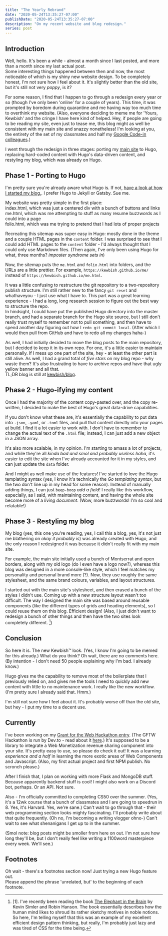 ```yaml
---
title: "The Yearly Rebrand"
date: "2020-05-24T13:35:27-07:00"
publishDate: "2020-05-24T13:35:27-07:00"
description: "On my recent website and blog redesign."
series: post
---
```


## Introduction
Well, hello. It's been a while - almost a month since I last posted, and more than a month since my last actual post.  
Some interesting things happened between then and now, the most noticeable of which is my shiny new website design. To be completely honest, I'm not sure how I feel about it. It's slightly better than the old site, but it's still not very *poppy*, is it?

For some reason, I find that I happen to go through a redesign every year or so (though I've only been 'online' for a couple of years). This time, it was prompted by boredom during quarantine and me having way too much time to overthink my website. (Also, everyone deciding to meme me for 'Yours, Kewbish' and the cringe I have here kind of helped. Hey, if people are going to be reading my site, even just to tease me, this blog might as well be consistent with my main site and snazzy nonetheless! I'm looking at you, the entirety of the set of my classmates and half my [Google Code-in colleagues](https://kewbish.github.io/blog/posts/200214/).)  

I went through the redesign in three stages: porting my [main site](https://kewbish.github.io) to Hugo, replacing hard-coded content with Hugo's data-driven content, and restyling my blog, which was already on Hugo.  

## Phase 1 - Porting to Hugo
I'm pretty sure you're already aware what Hugo is. If not, [have a look at how I started my blog.](https://kewbish.github.io/blog/posts/200221/). I prefer Hugo to Jekyll or Gatsby. Sue me.  

My website was pretty simple in the first place:  
index.html, which was just a centered div with a bunch of buttons and links  
me.html, which was me attempting to stuff as many resume buzzwords as I could into a page  
folio.html, which was me trying to pretend that I had lots of proper projects  

Recreating this sitemap was super easy in Hugo: mostly done in the theme and a couple HTML pages in the `content` folder. I was surprised to see that I could add HTML pages to the `content` folder - I'd always thought that I could only use Markdown files. (Then again, I've only been using Hugo for what, three months? *imposter syndrome sets in*)  

Now, the sitemap puts the `me.html` and `folio.html` into folders, and the URLs are a little prettier. For example, `https://kewbish.github.io/me/` instead of `https://kewbish.github.io/me.html`.  

It was a little confusing to restructure the git repository to a two-repository publish structure. I'm still rather new to the fancy `git reset` and whathaveyou - I just use what I have to. This part was a great learning experience - I had a long, long research session to figure out the best way to structure the repo.  
In hindsight, I could have put the published Hugo directory into the master branch, and had a separate branch for the Hugo site source, but I still don't really trust myself to remember not to pull something, and then have to spend another day figuring out how I `redo git commit local`. (After which I would then pull from GitHub and have to redo all my changes haha-)

As well, I had initially decided to move the blog posts to the main repository, but I decided to keep it in its own repo. For one, it's a little easier to maintain personally. If I mess up one part of the site, hey - at least the other part is still alive. As well, I had a grand total of *five stars* on my blog repo - why waste them? It's also frustrating to have to archive repos and have that ugly yellow banner and all that.  
TL;DR blog is still at [kewbish/blog](https://kewbish.github.io/blog).  

## Phase 2 - Hugo-ifying my content
Once I had the majority of the content copy-pasted over, and the copy re-written, I decided to make the best of Hugo's great data-drive capabilities.  

If you don't know what these are, it's essentially the capability to put data into `.json`, `.yaml`, or `.toml` files, and pull that content directly into your pages at build. I find it a lot easier to work with. I don't have to remember to change the actual text of the `.html` file; instead, I can just add a new object in a JSON array.  

It's also more scalable, in my opinion. I'm starting to amass a lot of projects, and while they're all *kinda bad and smol and probably useless haha*, it's easier to edit the site when I've already accounted for it in my styles, and can just update the `data` folder.  

And I might as well make use of the features! I've started to love the Hugo templating syntax (yes, I know it's technically the *Go templating syntax*, but the two don't line up in my head for some reason). Instead of manually adding things, I can just `beep-boop` *add a field*! I really like this workflow, especially, as I said, with maintaining content, and having the whole site become more of a *living document*. (Wow, more buzzwords! I'm so cool and relatable!)  

## Phase 3 - Restyling my blog
My blog (yes, this one you're reading, yes, I call this a blog, yes, it's not just me blathering on *okay it probably is*) was already created with Hugo, and the only reason I redesigned it was because it didn't really fit with my main site. 

For example, the main site initially used a bunch of Montserrat and open borders, along with my old logo (do I even have  a logo now?), whereas this blog was designed in a more console-like style, which I feel matches my personality and personal brand more (?). Now, they use roughly the same stylesheet, and the same brand colours, variables, and layout structures.  

I started out with the main site's stylesheet, and then erased a bunch of the styles I didn't use. Coming up with a new structure layout wasn't too difficult. The way I designed the main site was based around reusable components (like the different types of grids and heading elements), so I could reuse them on this blog. Efficient design! (Also, I just didn't want to redesign a bunch of other things and then have the two sites look completely different. [^1])

## Conclusion
So here it is. The new Kewbish™️ look. (Yes, I know I'm going to be memed for this already.) What do you think? Oh wait, there are no comments here. (By intention - I don't need 50 people explaining why I'm bad. I already know.)  

Hugo gives me the capability to remove most of the boilerplate that I previously relied on, and gives me the tools I need to quickly add new content with little to no maintenance work. I really like the new workflow. (I'm pretty sure I already said that. Hmm.)

I'm still not sure how I feel about it. It's probably worse off than the old site, but hey - I put my time to a decent use. 

## Currently
I've been working on my [Grant for the Web Hackathon entry](https://github.com/kewbish/revshare). (The GFTW Hackathon is run by Dev.to - read about it [here](https://dev.to/t/gftwhackathon).) It's supposed to be a library to integrate a Web Monetization revenue sharing component into your site. It's pretty easy to use, so please do check it out! It was a learning *experience and a half* in learning the more exotic areas of Web Components and Javascript. (Also, my first actual project and first NPM publish. No scronch please.)

After I finish that, I plan on working with more Flask and MongoDB stuff. Because apparently backend stuff is cool! I might also work on a Discord bot, perhaps. Or an API. Not sure.  

Also - I'm officially committed to completing CS50 over the summer. (Yes, it's a 12wk course that a bunch of classmates and I are going to speedrun in 8. Yes, it's Harvard. Yes, we're sane.) Can't wait to go through that - their web programming section looks mighty fascinating. I'll probably write about that quite frequently. (Oh no, I'm becoming a writing vlogger ohno-) Can't wait to see what shenanigans I get up to in the summer.

(Smol note: blog posts might be smoller from here on out. I'm not sure how long they'll be, but I don't really feel like writing a 1100word masterpiece every week. We'll see.)

## Footnotes
Oh wait - there's a footnotes section now! Just trying a new Hugo feature out.  
Please append the phrase 'unrelated, but' to the beginning of each footnote.  

[^1]: [1]. I've recently been reading the book [The Elephant in the Brain](https://www.goodreads.com/en/book/show/28820444-the-elephant-in-the-brain) by Kevin Simler and Robin Hanson. The book essentially describes how the human mind likes to shroud its rather sketchy motives in noble notions. So here, I'm telling myself that this was an example of my excellent efficient design pattern thinking, but really, I'm probably just lazy and was tired of CSS for the time being.   